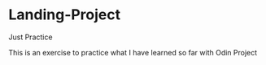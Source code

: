 # Landing-Project
Just Practice

This is an exercise to practice what I have learned so far with Odin Project
